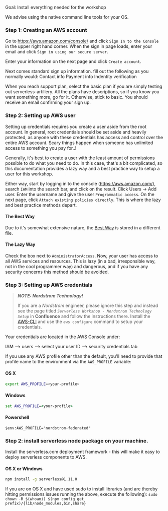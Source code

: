 Goal: Install everything needed for the workshop

We advise using the native command line tools for your OS.

### Step 1: Creating an AWS account
Go to https://aws.amazon.com/console/ and click `Sign In to the Console` in the upper right hand corner. When the sign in page loads, enter your email and click `Sign in using our secure server`.

Enter your information on the next page and click `Create account`.

Next comes standard sign up information. fill out the following as you normally would:
    Contact info
    Payment info
    Indentity verification
    
When you reach support plan, select the basic plan if you are simply testing out serverless-artillery. All the plans have descriptions, so if you know you want something more, go for it. Otherwise, stick to basic. You should receive an email confirming your sign up. 


### Step 2: Setting up AWS user
Setting up credentials requires you create a user aside from the root account. In general, root credentials should be set aside and heavily protected, as anyone with these credentials has access and control over the entire AWS account. Scary things happen when someone has unlimited access to something you pay for..!

Generally, it's best to create a user with the least amount of permissions possible to do what you need to do. In this case, that's a bit complicated, so this documentation provides a lazy way and a best practice way to setup a user for this workshop. 

Either way, start by logging in to the console (https://aws.amazon.com/), search `IAM` into the search bar, and click on the result. Click Users -> Add user. Enter the username and give the user `Programmatic access`. On the next page, click `Attach existing policies directly`. This is where the lazy and best practice methods depart.

#### The Best Way
Due to it's somewhat extensive nature, the [Best Way](LEAST-PERMISSIONS-USER.md) is stored in a different file.

#### The Lazy Way
Check the box next to `AdministratorAccess`. Now, your user has access to all AWS services and resources. This is lazy (in a bad, irresponsible way, not in the cool programmer way) and dangerous, and if you have any security concerns this method should be avoided. 


### Step 3: Setting up AWS credentials
> **_NOTE: Nordstrom Technology!_**
>
> If you are a _Nordstrom_ engineer, please ignore this step and instead see the page titled _`Serverless Workshop - Nordstrom Technology Setup`_ in **Confluence** and follow the instructions there.
Install the [AWS-CLI](SETUP-AWS-CLI.md) and use the `aws configure` command to setup your credentials.

Your credentials are located in the AWS Console under:

IAM --> users --> select your user ID --> security credentials tab

If you use any AWS profile other than the default, you'll need to provide that profile name to the environment via the `AWS_PROFILE` variable:

#### OS X
```sh
export AWS_PROFILE=<your-profile>
```

#### Windows
```bat
set AWS_PROFILE=<your-profile>
```

#### Powershell
```
$env:AWS_PROFILE='nordstrom-federated'
```

### Step 2: install serverless node package on your machine.

Install the serverless.com deployment framework - this will make it easy to deploy serverless components to AWS.

#### OS X or Windows
```sh
npm install -g serverless@1.11.0
```

If you are on OS X and have used sudo to install libraries (and are thereby hitting permissions issues running the above, execute the following): 
`sudo chown -R $(whoami) $(npm config get prefix)/{lib/node_modules,bin,share}`
